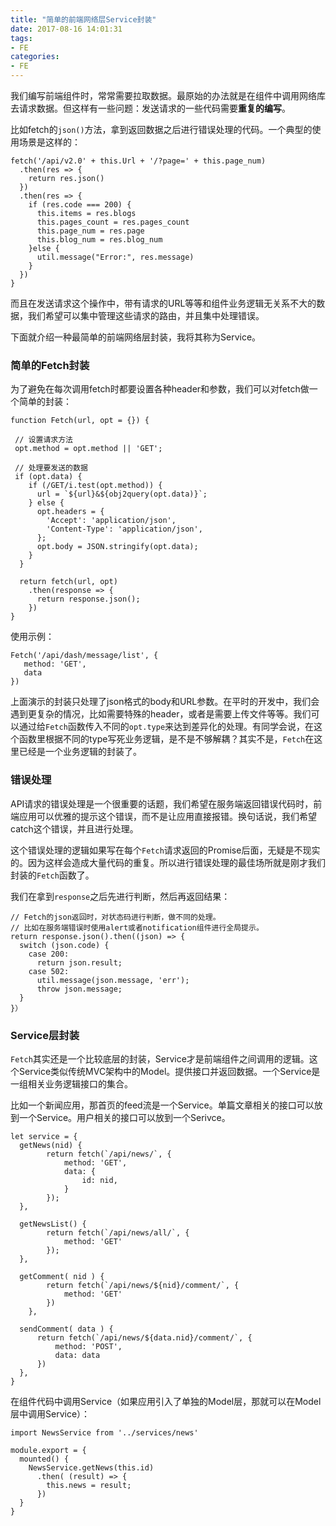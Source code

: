 ```yaml
---
title: "简单的前端网络层Service封装"
date: 2017-08-16 14:01:31
tags: 
- FE
categories: 
- FE
---
```


我们编写前端组件时，常常需要拉取数据。最原始的办法就是在组件中调用网络库去请求数据。但这样有一些问题：发送请求的一些代码需要**重复的编写**。

<!-- more -->

比如fetch的`json()`方法，拿到返回数据之后进行错误处理的代码。一个典型的使用场景是这样的：



```
fetch('/api/v2.0' + this.Url + '/?page=' + this.page_num)
  .then(res => {
    return res.json()
  })
  .then(res => {
    if (res.code === 200) {
      this.items = res.blogs
      this.pages_count = res.pages_count
      this.page_num = res.page
      this.blog_num = res.blog_num
    }else {
      util.message("Error:", res.message)
    }
  })
} 

```



而且在发送请求这个操作中，带有请求的URL等等和组件业务逻辑无关系不大的数据，我们希望可以集中管理这些请求的路由，并且集中处理错误。

下面就介绍一种最简单的前端网络层封装，我将其称为Service。



### 简单的Fetch封装

为了避免在每次调用fetch时都要设置各种header和参数，我们可以对fetch做一个简单的封装：

```
function Fetch(url, opt = {}) { 

 // 设置请求方法
 opt.method = opt.method || 'GET';
 
 // 处理要发送的数据
 if (opt.data) {
    if (/GET/i.test(opt.method)) {
      url = `${url}&${obj2query(opt.data)}`;
    } else {
      opt.headers = {
        'Accept': 'application/json',
        'Content-Type': 'application/json',
      };
      opt.body = JSON.stringify(opt.data);
    }
  }
  
  return fetch(url, opt)
    .then(response => {  
      return response.json();
    })
}
```

使用示例：

```
Fetch('/api/dash/message/list', {
   method: 'GET',
   data
})
```

上面演示的封装只处理了json格式的body和URL参数。在平时的开发中，我们会遇到更复杂的情况，比如需要特殊的header，或者是需要上传文件等等。我们可以通过给`Fetch`函数传入不同的`opt.type`来达到差异化的处理。有同学会说，在这个函数里根据不同的type写死业务逻辑，是不是不够解耦？其实不是，`Fetch`在这里已经是一个业务逻辑的封装了。

### 错误处理

API请求的错误处理是一个很重要的话题，我们希望在服务端返回错误代码时，前端应用可以优雅的提示这个错误，而不是让应用直接报错。换句话说，我们希望catch这个错误，并且进行处理。

这个错误处理的逻辑如果写在每个`Fetch`请求返回的Promise后面，无疑是不现实的。因为这样会造成大量代码的重复。所以进行错误处理的最佳场所就是刚才我们封装的`Fetch`函数了。

我们在拿到`response`之后先进行判断，然后再返回结果：

```
// Fetch的json返回时，对状态码进行判断，做不同的处理。
// 比如在服务端错误时使用alert或者notification组件进行全局提示。
return response.json().then((json) => { 
  switch (json.code) {
    case 200:
      return json.result;
    case 502:
      util.message(json.message, 'err');
      throw json.message;
  }
}）
```



### Service层封装


`Fetch`其实还是一个比较底层的封装，Service才是前端组件之间调用的逻辑。这个Service类似传统MVC架构中的Model。提供接口并返回数据。一个Service是一组相关业务逻辑接口的集合。

比如一个新闻应用，那首页的feed流是一个Service。单篇文章相关的接口可以放到一个Service。用户相关的接口可以放到一个Serivce。


```
let service = {
  getNews(nid) {
        return fetch(`/api/news/`, {
            method: 'GET',
            data: {
                id: nid,
            }
        });
  },
  
  getNewsList() {
        return fetch(`/api/news/all/`, {
            method: 'GET'
        });
  },

  getComment( nid ) {
		return fetch(`/api/news/${nid}/comment/`, {
			method: 'GET'
		})
	},
	
  sendComment( data ) {
	  return fetch(`/api/news/${data.nid}/comment/`, {
		  method: 'POST',
		  data: data
	  })
  },
}
```

在组件代码中调用Service（如果应用引入了单独的Model层，那就可以在Model层中调用Service）：

```
import NewsService from '../services/news'

module.export = {
  mounted() {
    NewsService.getNews(this.id)
      .then( (result) => {
        this.news = result;
      })
  }
}

```